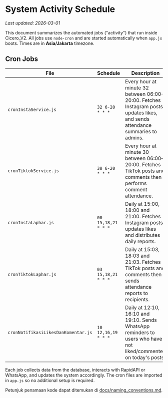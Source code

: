 # System Activity Schedule
*Last updated: 2026-03-01*

This document summarizes the automated jobs ("activity") that run inside Cicero_V2. All jobs use `node-cron` and are started automatically when `app.js` boots. Times are in **Asia/Jakarta** timezone.

## Cron Jobs

| File | Schedule | Description |
|------|----------|-------------|
| `cronInstaService.js` | `32 6-20 * * *` | Every hour at minute 32 between 06:00–20:00. Fetches Instagram posts, updates likes, and sends attendance summaries to admins. |
| `cronTiktokService.js` | `30 6-20 * * *` | Every hour at minute 30 between 06:00–20:00. Fetches TikTok posts and comments then performs comment attendance. |
| `cronInstaLaphar.js` | `00 15,18,21 * * *` | Daily at 15:00, 18:00 and 21:00. Fetches Instagram posts, updates likes and distributes daily reports. |
| `cronTiktokLaphar.js` | `03 15,18,21 * * *` | Daily at 15:03, 18:03 and 21:03. Fetches TikTok posts and comments then sends attendance reports to recipients. |
| `cronNotifikasiLikesDanKomentar.js` | `10 12,16,19 * * *` | Daily at 12:10, 16:10 and 19:10. Sends WhatsApp reminders to users who have not liked/commented on today's posts. |

Each job collects data from the database, interacts with RapidAPI or WhatsApp, and updates the system accordingly. The cron files are imported in `app.js` so no additional setup is required.


Petunjuk penamaan kode dapat ditemukan di [docs/naming_conventions.md](naming_conventions.md).
